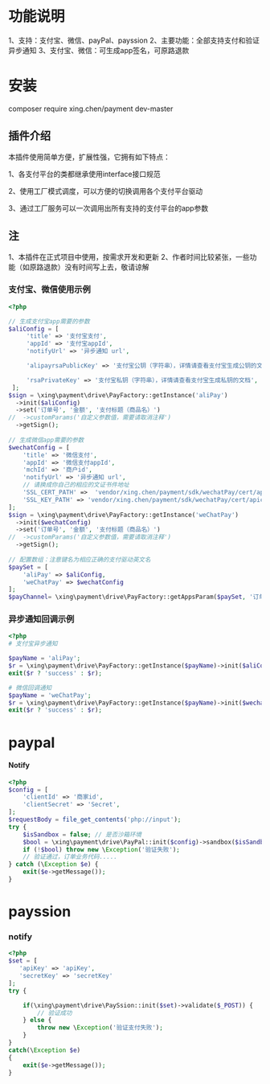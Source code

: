 # 功能说明
1、支持：支付宝、微信、payPal、payssion
2、主要功能：全部支持支付和验证异步通知
3、支付宝、微信：可生成app签名，可原路退款

# 安装
composer require xing.chen/payment dev-master
## 插件介绍

本插件使用简单方便，扩展性强，它拥有如下特点：

1、各支付平台的类都继承使用interface接口规范

2、使用工厂模式调度，可以方便的切换调用各个支付平台驱动

3、通过工厂服务可以一次调用出所有支持的支付平台的app参数


## 注
1、本插件在正式项目中使用，按需求开发和更新
2、作者时间比较紧张，一些功能（如原路退款）没有时间写上去，敬请谅解


### 支付宝、微信使用示例
```php
<?php

// 生成支付宝app需要的参数
$aliConfig = [
     'title' => '支付宝支付',
     'appId' => '支付宝appId',
     'notifyUrl' => '异步通知 url',

     'alipayrsaPublicKey' => '支付宝公钥（字符串），详情请查看支付宝生成公钥的文档',

     'rsaPrivateKey' => '支付宝私钥（字符串），详情请查看支付宝生成私钥的文档',
 ];
$sign = \xing\payment\drive\PayFactory::getInstance('aliPay')
  ->init($aliConfig)
  ->set('订单号', '金额', '支付标题（商品名）')
//  ->customParams('自定义参数值，需要请取消注释')
  ->getSign();
  
// 生成微信app需要的参数
$wechatConfig = [
    'title' => '微信支付',
    'appId' => '微信支付appId',
    'mchId' => '商户id',
    'notifyUrl' => '异步通知 url',
    // 请换成你自己的相应的文证书件地址
    'SSL_CERT_PATH' =>  'vendor/xing.chen/payment/sdk/wechatPay/cert/apiclient_cert.pem',
    'SSL_KEY_PATH' => 'vendor/xing.chen/payment/sdk/wechatPay/cert/apiclient_key.pem',
];
$sign = \xing\payment\drive\PayFactory::getInstance('weChatPay')
  ->init($wechatConfig)
  ->set('订单号', '金额', '支付标题（商品名）')
//  ->customParams('自定义参数值，需要请取消注释')
  ->getSign();
 
// 配置数组：注意键名为相应正确的支付驱动英文名
$paySet = [
    'aliPay' => $aliConfig,
    'weChatPay' => $wechatConfig
];
$payChannel= \xing\payment\drive\PayFactory::getAppsParam($paySet, '订单号', '金额', '支付标题（商品名）');

```

### 异步通知回调示例
```php
<?php
# 支付宝异步通知

$payName = 'aliPay';
$r = \xing\payment\drive\PayFactory::getInstance($payName)->init($aliConfig)->validate($_POST);
exit($r ? 'success' : $r);

# 微信回调通知
$payName = 'weChatPay';
$r = \xing\payment\drive\PayFactory::getInstance($payName)->init($wechatConfig)->validate($_POST);
exit($r ? 'success' : $r);
```

# paypal
#### Notify
```php
<?php
$config = [
    'clientId' => '商家id',
    'clientSecret' => 'Secret',
];
$requestBody = file_get_contents('php://input');
try {
    $isSandbox = false; // 是否沙箱环境
    $bool = \xing\payment\drive\PayPal::init($config)->sandbox($isSandbox)->validate($requestBody);
    if (!$bool) throw new \Exception('验证失败');
    // 验证通过，订单业务代码.....
} catch (\Exception $e) {
    exit($e->getMessage());
}
```

# payssion
### notify
```php
<?php
$set = [
   'apiKey' => 'apiKey',
   'secretKey' => 'secretKey'
];
try {

    if(\xing\payment\drive\PaySsion::init($set)->validate($_POST)) {
        // 验证成功
    } else {
        throw new \Exception('验证支付失败');
    }
}
catch(\Exception $e)
{
    exit($e->getMessage());
}
```